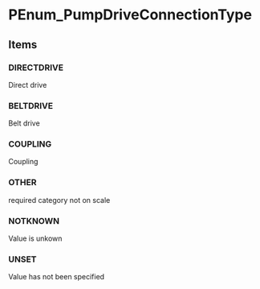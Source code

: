 # PEnum_PumpDriveConnectionType
<!-- end of short definition -->

## Items

### DIRECTDRIVE
Direct drive

### BELTDRIVE
Belt drive

### COUPLING
Coupling

### OTHER
required category not on scale

### NOTKNOWN
Value is unkown

### UNSET
Value has not been specified
